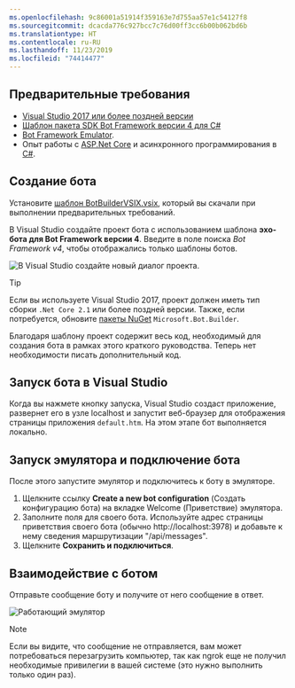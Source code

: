 ```yaml
---
ms.openlocfilehash: 9c86001a51914f359163e7d755aa57e1c54127f8
ms.sourcegitcommit: dcacda776c927bcc7c76d00ff3cc6b00b062bd6b
ms.translationtype: HT
ms.contentlocale: ru-RU
ms.lasthandoff: 11/23/2019
ms.locfileid: "74414477"
---
```

## <a name="prerequisites"></a>Предварительные требования
- [Visual Studio 2017 или более поздней версии](https://www.visualstudio.com/downloads)
- [Шаблон пакета SDK Bot Framework версии 4 для C#](https://aka.ms/bot-vsix)
- [Bot Framework Emulator](https://aka.ms/bot-framework-emulator-readme).
- Опыт работы с [ASP.Net Core](https://docs.microsoft.com/aspnet/core/) и асинхронного программирования в [C#](https://docs.microsoft.com/dotnet/csharp/programming-guide/concepts/async/index).

## <a name="create-a-bot"></a>Создание бота
Установите [шаблон BotBuilderVSIX.vsix](https://aka.ms/bot-vsix), который вы скачали при выполнении предварительных требований.

В Visual Studio создайте проект бота с использованием шаблона **эхо-бота для Bot Framework версии 4**. Введите в поле поиска _Bot Framework v4_, чтобы отображались только шаблоны ботов.

![В Visual Studio создайте новый диалог проекта.](../media/azure-bot-quickstarts/bot-builder-dotnet-project-vs2019.png)

> [!TIP] 
> Если вы используете Visual Studio 2017, проект должен иметь тип сборки ``.Net Core 2.1`` или более поздней версии. Также, если потребуется, обновите [пакеты NuGet](https://docs.microsoft.com/nuget/quickstart/install-and-use-a-package-in-visual-studio) `Microsoft.Bot.Builder`.

Благодаря шаблону проект содержит весь код, необходимый для создания бота в рамках этого краткого руководства. Теперь нет необходимости писать дополнительный код.

## <a name="start-your-bot-in-visual-studio"></a>Запуск бота в Visual Studio

Когда вы нажмете кнопку запуска, Visual Studio создаст приложение, развернет его в узле localhost и запустит веб-браузер для отображения страницы приложения `default.htm`. На этом этапе бот выполняется локально.

## <a name="start-the-emulator-and-connect-your-bot"></a>Запуск эмулятора и подключение бота

После этого запустите эмулятор и подключитесь к боту в эмуляторе.

1. Щелкните ссылку **Create a new bot configuration** (Создать конфигурацию бота) на вкладке Welcome (Приветствие) эмулятора. 
2. Заполните поля для своего бота. Используйте адрес страницы приветствия своего бота (обычно http://localhost:3978) и добавьте к нему сведения маршрутизации "/api/messages".
3. Щелкните **Сохранить и подключиться**.

## <a name="interact-with-your-bot"></a>Взаимодействие с ботом

Отправьте сообщение боту и получите от него сообщение в ответ.

![Работающий эмулятор](~/media/emulator-v4/emulator-running.png)

> [!NOTE]
> Если вы видите, что сообщение не отправляется, вам может потребоваться перезагрузить компьютер, так как ngrok еще не получил необходимые привилегии в вашей системе (это нужно выполнить только один раз).
